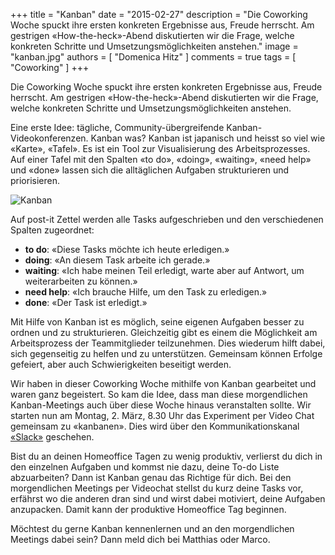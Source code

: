 +++
title = "Kanban"
date = "2015-02-27"
description = "Die Coworking Woche spuckt ihre ersten konkreten Ergebnisse aus, Freude herrscht. Am gestrigen «How-the-heck»-Abend diskutierten wir die Frage, welche konkreten Schritte und Umsetzungsmöglichkeiten anstehen."
image = "kanban.jpg"
authors = [ "Domenica Hitz" ]
comments = true
tags = [ "Coworking" ]
+++

<div class="lead">
  Die Coworking Woche spuckt ihre ersten konkreten Ergebnisse aus, Freude herrscht. Am gestrigen «How-the-heck»-Abend diskutierten wir die Frage, welche konkreten Schritte und Umsetzungsmöglichkeiten anstehen.
</div>

Eine erste Idee: tägliche, Community-übergreifende Kanban-Videokonferenzen. Kanban was? Kanban ist japanisch und heisst so viel wie «Karte», «Tafel». Es ist ein Tool zur Visualisierung des Arbeitsprozesses. Auf einer Tafel mit den Spalten «to do», «doing», «waiting», «need help» und «done» lassen sich die alltäglichen Aufgaben strukturieren und priorisieren.

![Kanban](kanban.jpg)

Auf post-it Zettel werden alle Tasks aufgeschrieben und den verschiedenen Spalten zugeordnet:

* **to do**: «Diese Tasks möchte ich heute erledigen.»
* **doing**: «An diesem Task arbeite ich gerade.»
* **waiting**: «Ich habe meinen Teil erledigt, warte aber auf Antwort, um weiterarbeiten zu können.»
* **need help**: «Ich brauche Hilfe, um den Task zu erledigen.» 
* **done**: «Der Task ist erledigt.»

Mit Hilfe von Kanban ist es möglich, seine eigenen Aufgaben besser zu ordnen und zu strukturieren. Gleichzeitig gibt es einem die Möglichkeit am Arbeitsprozess der Teammitglieder teilzunehmen. Dies wiederum hilft dabei, sich gegenseitig zu helfen und zu unterstützen. Gemeinsam können Erfolge gefeiert, aber auch Schwierigkeiten beseitigt werden.

Wir haben in dieser Coworking Woche mithilfe von Kanban gearbeitet und waren ganz begeistert. So kam die Idee, dass man diese morgendlichen Kanban-Meetings auch über diese Woche hinaus veranstalten sollte. Wir starten nun am Montag, 2. März, 8.30 Uhr das Experiment per Video Chat gemeinsam zu «kanbanen». Dies wird über den Kommunikationskanal [«Slack»](/blog/slack/) geschehen. 

Bist du an deinen Homeoffice Tagen zu wenig produktiv, verlierst du dich in den einzelnen Aufgaben und kommst nie dazu, deine To-do Liste abzuarbeiten? Dann ist Kanban genau das Richtige für dich. Bei den morgendlichen Meetings per Videochat stellst du kurz deine Tasks vor, erfährst wo die anderen dran sind und wirst dabei motiviert, deine Aufgaben anzupacken. Damit kann der produktive Homeoffice Tag beginnen.

Möchtest du gerne Kanban kennenlernen und an den morgendlichen Meetings dabei sein? Dann meld dich bei Matthias oder Marco.